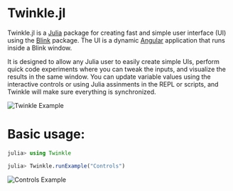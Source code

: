 # Twinkle.jl

Twinkle.jl is a [Julia](https://julialang.org/) package for creating fast and simple user interface (UI) using the [Blink](https://github.com/JuliaGizmos/Blink.jl) package. The UI is a dynamic [Angular](https://angular.io/) application that runs inside a Blink window.

It is designed to allow any Julia user to easily create simple UIs, perform quick code experiments where you can tweak the inputs, and visualize the results in the same window. You can update variable values using the interactive controls or using Julia assinments in the REPL or scripts, and Twinkle will make sure everything is synchronized. 

![Twinkle Example](docs/assets/TwinkleSegmentationExample.gif)

# Basic usage:

```julia
julia> using Twinkle

julia> Twinkle.runExample("Controls")
```

![Controls Example](docs/assets/ControlsGalleryExample.gif)

